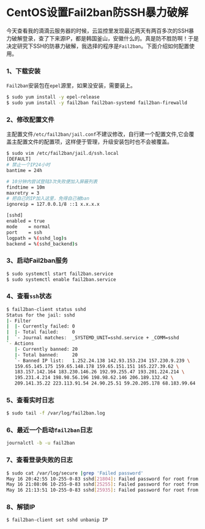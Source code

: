 # CentOS设置Fail2ban防SSH暴力破解




今天查看我的滴滴云服务器的时候，云监控里发现最近两天有两百多次的SSH暴力破解登录，查了下来源IP，都是韩国釜山，安徽什么的。真是防不胜防啊！于是决定研究下SSH的防暴力破解，我选择的程序是`Fail2ban`。下面介绍如何配置使用。
<!--more-->



### 1、下载安装
`Fail2ban`安装包在`epel`源里，如果没安装，需要装上。
```bash
$ sudo yum install -y epel-release
$ sudo yum install -y fail2ban fail2ban-systemd fail2ban-firewalld
```
### 2、修改配置文件
主配置文件`/etc/fail2ban/jail.conf`不建议修改，自行建一个配置文件,它会覆盖主配置文件的配置项，这样便于管理，升级安装包时也不会被覆盖。
```sh
$ sudo vim /etc/fail2ban/jail.d/ssh.local
[DEFAULT]
# 禁止一个IP24小时
bantime = 24h

# 10分钟内尝试登陆3次失败便加入屏蔽列表
findtime = 10m
maxretry = 3
# 把自己的IP加入这里，免得自己被ban
ignoreip = 127.0.0.1/8 ::1 x.x.x.x

[sshd]
enabled = true
mode    = normal
port    = ssh
logpath = %(sshd_log)s
backend = %(sshd_backend)s
```

### 3、启动Fail2ban服务
```sh
$ sudo systemctl start fail2ban.service
$ sudo systemctl enable fail2ban.service
```

### 4、查看`ssh`状态
```sh
$ fail2ban-client status sshd
Status for the jail: sshd
|- Filter
|  |- Currently failed: 0
|  |- Total failed:     0
|  `- Journal matches:  _SYSTEMD_UNIT=sshd.service + _COMM=sshd
`- Actions
   |- Currently banned: 20
   |- Total banned:     20
   `- Banned IP list:   1.252.24.138 142.93.153.234 157.230.9.239 \
   159.65.145.175 159.65.148.178 159.65.151.151 165.227.39.62 \
   183.157.142.164 183.230.146.26 192.99.255.47 193.201.224.214 \
   195.231.4.214 198.98.56.196 198.98.62.146 206.189.132.42 \
   209.141.35.22 223.113.91.54 24.90.25.51 59.20.205.178 68.183.99.64
```

### 5、查看实时日志
```sh
$ sudo tail -f /var/log/fail2ban.log
```

### 6、最近一个启动`fail2ban`日志
```sh
journalctl -b -u fail2ban
```

### 7、查看登录失败的日志

```sh
$ sudo cat /var/log/secure |grep 'Failed password'
May 16 20:42:55 10-255-0-83 sshd[21804]: Failed password for root from 185.244.25.105 port 35412 ssh2
May 16 21:08:06 10-255-0-83 sshd[25255]: Failed password for root from 40.73.39.211 port 41718 ssh2
May 16 21:13:51 10-255-0-83 sshd[25935]: Failed password for root from 105.103.132.251 port 19628 ssh2
```

### 8、解锁IP

```sh
$ fail2ban-client set sshd unbanip IP
```

